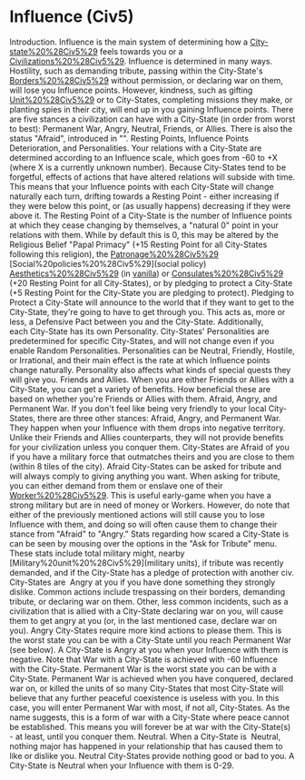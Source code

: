 # Influence (Civ5)

Introduction.
 Influence is the main system of determining how a [City-state%20%28Civ5%29](City-State) feels towards you or a [Civilizations%20%28Civ5%29](civilization). Influence is determined in many ways. Hostility, such as demanding tribute, passing within the City-State's [Borders%20%28Civ5%29](borders) without permission, or declaring war on them, will lose you Influence points. However, kindness, such as gifting [Unit%20%28Civ5%29](units) or to City-States, completing missions they make, or planting spies in their city, will end up in you gaining Influence points. There are five stances a civilization can have with a City-State (in order from worst to best): Permanent War, Angry, Neutral, Friends, or Allies. There is also the status "Afraid", introduced in "".
Resting Points, Influence Points Deterioration, and Personalities.
Your relations with a City-State are determined according to an Influence scale, which goes from -60 to +X (where X is a currently unknown number). Because City-States tend to be forgetful, effects of actions that have altered relations will subside with time. This means that your Influence points with each City-State will change naturally each turn, drifting towards a Resting Point - either increasing if they were below this point, or (as usually happens) decreasing if they were above it.
The Resting Point of a City-State is the number of Influence points at which they cease changing by themselves, a "natural 0" point in your relations with them. While by default this is 0, this may be altered by the Religious Belief "Papal Primacy" (+15 Resting Point for all City-States following this religion), the [Patronage%20%28Civ5%29](Patronage) [Social%20policies%20%28Civ5%29](social policy) [Aesthetics%20%28Civ5%29](Aesthetics) (in [vanilla](vanilla)) or [Consulates%20%28Civ5%29](Consulates) (+20 Resting Point for all City-States), or by pledging to protect a City-State (+5 Resting Point for the City-State you are pledging to protect). Pledging to Protect a City-State will announce to the world that if they want to get to the City-State, they're going to have to get through you. This acts as, more or less, a Defensive Pact between you and the City-State.
Additionally, each City-State has its own Personality. City-States' Personalities are predetermined for specific City-States, and will not change even if you enable Random Personalities. Personalities can be Neutral, Friendly, Hostile, or Irrational, and their main effect is the rate at which Influence points change naturally. Personality also affects what kinds of special quests they will give you.
Friends and Allies.
When you are either Friends or Allies with a City-State, you can get a variety of benefits. How beneficial these are based on whether you're Friends or Allies with them.
Afraid, Angry, and Permanent War.
If you don't feel like being very friendly to your local City-States, there are three other stances: Afraid, Angry, and Permanent War. They happen when your Influence with them drops into negative territory. Unlike their Friends and Allies counterparts, they will not provide benefits for your civilization unless you conquer them.
City-States are Afraid of you if you have a military force that outmatches theirs and you are close to them (within 8 tiles of the city). Afraid City-States can be asked for tribute and will always comply to giving anything you want. When asking for tribute, you can either demand from them or enslave one of their [Worker%20%28Civ5%29](Workers). This is useful early-game when you have a strong military but are in need of money or Workers. However, do note that either of the previously mentioned actions will still cause you to lose Influence with them, and doing so will often cause them to change their stance from "Afraid" to "Angry." Stats regarding how scared a City-State is can be seen by mousing over the options in the "Ask for Tribute" menu. These stats include total military might, nearby [Military%20unit%20%28Civ5%29](military units), if tribute was recently demanded, and if the City-State has a pledge of protection with another civ.
City-States are  Angry at you if you have done something they strongly dislike. Common actions include trespassing on their borders, demanding tribute, or declaring war on them. Other, less common incidents, such as a civilization that is allied with a City-State declaring war on you, will cause them to get angry at you (or, in the last mentioned case, declare war on you). Angry City-States require more kind actions to please them. This is the worst state you can be with a City-State until you reach Permanent War (see below). A City-State is Angry at you when your Influence with them is negative. Note that War with a City-State is achieved with -60 Influence with the City-State.
Permanent War is the worst state you can be with a City-State. Permanent War is achieved when you have conquered, declared war on, or killed the units of so many City-States that most City-State will believe that any further peaceful coexistence is useless with you. In this case, you will enter Permanent War with most, if not all, City-States. As the name suggests, this is a form of war with a City-State where peace cannot be established. This means you will forever be at war with the City-State(s) - at least, until you conquer them.
Neutral.
When a City-State is  Neutral, nothing major has happened in your relationship that has caused them to like or dislike you. Neutral City-States provide nothing good or bad to you. A City-State is Neutral when your Influence with them is 0-29.